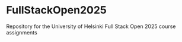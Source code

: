 # FullStackOpen2025

Repository for the University of Helsinki Full Stack Open 2025 course assignments
